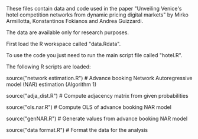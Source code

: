 These files contain data and code used in the paper "Unveiling Venice's hotel competition networks from dynamic pricing digital markets" 
by Mirko Armillotta, Konstantinos Fokianos and Andrea Guizzardi.

The data are available only for research purposes.

First load the R workspace called "data.Rdata".

To use the code you just need to run the main script file called "hotel.R". 

The following R scripts are loaded:

source("network estimation.R")       # Advance booking Network Autoregressive model (NAR) estimation (Algorithm 1)

source("adja_dist.R")                # Compute adjacency matrix from given probabilities

source("ols.nar.R")                  # Compute OLS of advance booking NAR model

source("genNAR.R")                   # Generate values from advance booking NAR model

source("data format.R")             # Format the data for the analysis
